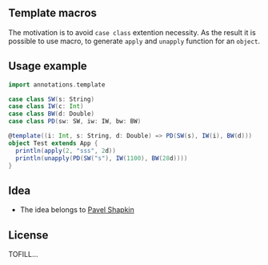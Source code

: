 ## Template macros

The motivation is to avoid `case class` extention necessity. As the result it is possible to use macro, to generate `apply` and `unapply` function for an `object`. 

## Usage example

```scala
import annotations.template

case class SW(s: String)
case class IW(c: Int)
case class BW(d: Double)
case class PD(sw: SW, iw: IW, bw: BW)

@template((i: Int, s: String, d: Double) => PD(SW(s), IW(i), BW(d)))
object Test extends App {
  println(apply(2, "sss", 2d))
  println(unapply(PD(SW("s"), IW(1100), BW(28d))))
}
```

## Idea

* The idea belongs to [Pavel Shapkin](https://github.com/psttf)

## License

TOFILL...